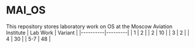 # MAI_OS
This repository stores laboratory work on OS at the Moscow Aviation Institute
| Lab Work | Variant |
|----------|---------|
| 1        | 2       |
| 2        | 10      |
| 3        | 2       |
| 4        | 30      |
| 5-7      | 48      |
